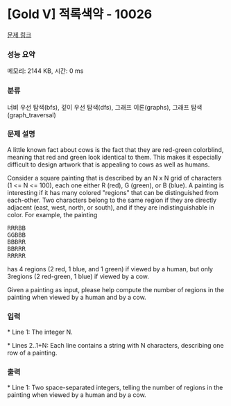 # [Gold V] 적록색약 - 10026 

[문제 링크](https://www.acmicpc.net/problem/10026) 

### 성능 요약

메모리: 2144 KB, 시간: 0 ms

### 분류

너비 우선 탐색(bfs), 깊이 우선 탐색(dfs), 그래프 이론(graphs), 그래프 탐색(graph_traversal)

### 문제 설명

<p>A little known fact about cows is the fact that they are red-green colorblind, meaning that red and green look identical to them.  This makes it especially difficult to design artwork that is appealing to cows as well as humans.</p>

<p>Consider a square painting that is described by an N x N grid of characters (1 <= N <= 100), each one either R (red), G (green), or B (blue).  A painting is interesting if it has many colored "regions" that can be distinguished from each-other.  Two characters belong to the same region if they are directly adjacent (east, west, north, or south), and if they are indistinguishable in color.  For example, the painting</p>

<pre>RRRBB
GGBBB
BBBRR
BBRRR
RRRRR</pre>

<p>has 4 regions (2 red, 1 blue, and 1 green) if viewed by a human, but only 3regions (2 red-green, 1 blue) if viewed by a cow.  </p>

<p>Given a painting as input, please help compute the number of regions in the painting when viewed by a human and by a cow.</p>

### 입력 

 <p>* Line 1: The integer N.</p>

<p>* Lines 2..1+N: Each line contains a string with N characters, describing one row of a painting.</p>

### 출력 

 <p>* Line 1: Two space-separated integers, telling the number of regions in the painting when viewed by a human and by a cow.</p>


